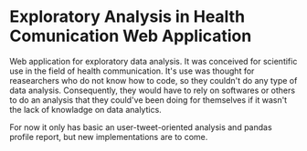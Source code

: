 # Exploratory Analysis in Health Comunication Web Application

Web application for exploratory data analysis. It was conceived for scientific use in the field of health communication. It's use was thought for reasearchers who do not know how to code, so they couldn't do any type of data analysis. Consequently, they would have to rely on softwares or others to do an analysis that they could've been doing for themselves if it wasn't the lack of knowladge on data analytics.

For now it only has basic an user-tweet-oriented analysis and pandas profile report, but new implementations are to come.
